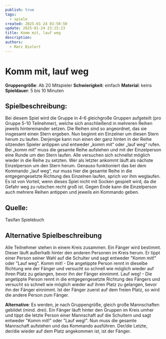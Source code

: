 ```yaml
---
publish: true
tags:
  - spiele
created: 2025-01-24 03:50:50
update: 2025-01-24 23:15:23
title: Komm mit, lauf weg
description: 
authors:
  - Marc Bielert
---
```


# **Komm mit, lauf weg**

**Gruppengröße**: Ab 20 Mitspieler
**Schwierigkeit**: einfach
**Material**: keins
**Spieldauer**: 5 bis 10 Minuten

## **Spielbeschreibung**:

Bei diesem Spiel wird die Gruppe in 4-6 gleichgroße Gruppen aufgeteilt (pro Gruppe 5-10 Teilnehmer), welche sich anschließend in mehreren Reihen jeweils hintereinander setzen. Die Reihen sind so angeordnet, das sie insgesamt einen Stern ergeben. Nun beginnt ein Einzelner um diesen Stern herum zu laufen. Derjenige kann nun einen der ganz hinten in der Reihe sitzenden Spieler antippen und entweder „komm mit“ oder „lauf weg“ rufen. Bei „komm mit“ muss die gesamte Reihe aufstehen und mit der Einzelperson eine Runde um den Stern laufen. Alle versuchen sich schnellst möglich wieder in die Reihe zu setzten. Wer als letzter ankommt läuft als nächste Einzelperson um den Stern herum. Genauso funktioniert das bei dem Kommando „lauf weg“, nur muss hier die gesamte Reihe in die entgegengesetzte Richtung des Einzelnen laufen, sprich vor ihm weglaufen. Es ist von Vorteil, wenn dieses Spiel nicht mit Socken gespielt wird, da die Gefahr weg zu rutschen recht groß ist. Gegen Ende kann die Einzelperson auch mehrere Reihen antippen und jeweils ein Kommando geben.

## **Quelle**:

Tasifan Spielebuch

## **Alternative Spielbeschreibung**

Alle Teilnehmer stehen in einem Kreis zusammen.
Ein Fänger wird bestimmt. Dieser läuft außerhalb hinter den anderen Personen im Kreis herum.
Er tippt einer Person seiner Wahl auf die Schulter und sagt entweder "Komm mit!" oder "Lauf weg".
Komm mit! - Die angetippte Person rennt in dieselbe Richtung wie der Fänger und versucht so schnell wie möglich wieder auf ihren Platz zu gelangen, bevor ihn der Fänger einnimmt.
Lauf weg! - Die angetippte Person rennt in die entgegengesetzte Richtung des Fängers und versucht so schnell wie möglich wieder auf ihren Platz zu gelangen, bevor ihn der Fänger einnimmt.
Ist der Fänger zuerst auf dem freien Platz, so wird die andere Person zum Fänger.

**Alternative**:
Es werden, je nach Gruppengröße, gleich große Mannschaften gebildet (mind. drei).
Ein Fänger läuft hinter den Gruppen im Kreis umher und tippt die letzte Person einer Mannschaft auf die Schultern und sagt entweder "Komm mit!" oder "Lauf weg!". Nun muss die gesamte Mannschaft aufstehen und das Kommando ausführen.
Der/die Letzte, der/die wieder auf dem Platz angekommen ist, ist der Fänger.

